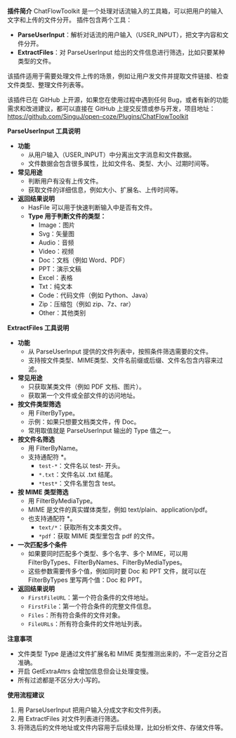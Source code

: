 **插件简介**
ChatFlowToolkit 是一个处理对话流输入的工具箱，可以把用户的输入文字和上传的文件分开。
插件包含两个工具：

- **ParseUserInput**：解析对话流的用户输入（USER_INPUT），把文字内容和文件分开。
- **ExtractFiles**：对 ParseUserInput 给出的文件信息进行筛选，比如只要某种类型的文件。

该插件适用于需要处理文件上传的场景，例如让用户发文件并提取文件链接、检查文件类型、整理文件列表等。

该插件已在 GitHub 上开源，如果您在使用过程中遇到任何 Bug，或者有新的功能需求和改进建议，都可以直接在 GitHub 上提交反馈或参与开发，项目地址：https://github.com/SinguJ/open-coze/Plugins/ChatFlowToolkit

**ParseUserInput 工具说明**

- **功能**
  - 从用户输入（USER_INPUT）中分离出文字消息和文件数据。
  - 文件数据会包含很多属性，比如文件名、类型、大小、过期时间等。
- **常见用途**
  - 判断用户有没有上传文件。
  - 获取文件的详细信息，例如大小、扩展名、上传时间等。
- **返回结果说明**
  - HasFile 可以用于快速判断输入中是否有文件。
  - **Type 用于判断文件的类型：**
    - Image：图片
    - Svg：矢量图
    - Audio：音频
    - Video：视频
    - Doc：文档（例如 Word、PDF）
    - PPT：演示文稿
    - Excel：表格
    - Txt：纯文本
    - Code：代码文件（例如 Python、Java）
    - Zip：压缩包（例如 zip、7z、rar）
    - Other：其他类别



**ExtractFiles 工具说明**

- **功能**
  - 从 ParseUserInput 提供的文件列表中，按照条件筛选需要的文件。
  - 支持按文件类型、MIME类型、文件名前缀或后缀、文件名包含内容来过滤。
- **常见用途**
  - 只获取某类文件（例如 PDF 文档、图片）。
  - 获取第一个文件或全部文件的访问地址。
- **按文件类型筛选**
  - 用 FilterByType。
  - 示例：如果只想要文档类文件，传 Doc。
  - 常用取值就是 ParseUserInput 输出的 Type 值之一。
- **按文件名筛选**
  - 用 FilterByName。
  - 支持通配符 *。
    - `test-*`：文件名以 test- 开头。
    - `*.txt`：文件名以 .txt 结尾。
    - `*test*`：文件名里包含 test。
- **按 MIME 类型筛选**
  - 用 FilterByMediaType。
  - MIME 是文件的真实媒体类型，例如 text/plain、application/pdf。
  - 也支持通配符 *。
    - `text/*`：获取所有文本类文件。
    - `*pdf`：获取 MIME 类型里包含 pdf 的文件。
- **一次匹配多个条件**
  - 如果要同时匹配多个类型、多个名字、多个 MIME，可以用 FilterByTypes、FilterByNames、FilterByMediaTypes。
  - 这些参数需要传多个值，例如同时要 Doc 和 PPT 文件，就可以在 FilterByTypes 里写两个值：Doc 和 PPT。
- **返回结果说明**
  - `FirstFileURL`：第一个符合条件的文件地址。
  - `FirstFile`：第一个符合条件的完整文件信息。
  - `Files`：所有符合条件的文件对象。
  - `FileURLs`：所有符合条件的文件地址列表。



**注意事项**

- 文件类型 Type 是通过文件扩展名和 MIME 类型推测出来的，不一定百分之百准确。
- 开启 GetExtraAttrs 会增加信息但会让处理变慢。
- 所有过滤都是不区分大小写的。



**使用流程建议**

1. 用 ParseUserInput 把用户输入分成文字和文件列表。
2. 用 ExtractFiles 对文件列表进行筛选。
3. 将筛选后的文件地址或文件内容用于后续处理，比如分析文件、存储文件等。
